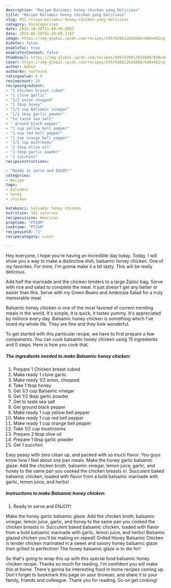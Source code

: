 ```yaml
---
description: "Recipe Balsamic honey chicken yang Delicious"
title: "Recipe Balsamic honey chicken yang Delicious"
slug: 951-recipe-balsamic-honey-chicken-yang-delicious
category: Uncategorized
date: 2022-10-20T21:08:40.890Z
date: 2023-05-20T01:20:09.119Z
image: https://img-global.cpcdn.com/recipes/5957426812026880/680x482cq70/balsamic-honey-chicken-recipe-main-photo.jpg
hideToc: false
enableToc: true
enableTocContent: false
thumbnail: https://img-global.cpcdn.com/recipes/5957426812026880/680x482cq70/balsamic-honey-chicken-recipe-main-photo.jpg
cover: https://img-global.cpcdn.com/recipes/5957426812026880/680x482cq70/balsamic-honey-chicken-recipe-main-photo.jpg
author: Admin
authorAv: notfound
ratingvalue: 4.9
reviewcount: 18
recipeingredient:
- "1 Chicken breast cubed"
- "1 clove garlic"
- "1/2 onion chopped"
- "1 tbsp honey"
- "1/3 cup Balsamic vinegar"
- "1/2 tbsp garlic powder"
- "to taste sea salt"
- " ground black pepper"
- "1 cup yellow bell pepper"
- "1 cup red bell pepper"
- "1 cup orange bell pepper"
- "1/2 cup mushrooms"
- "2 tbsp olive oil"
- "1 tbsp garlic powder"
- "1 zucchini"
recipeinstructions:

- "Ready to serve and ENJOY!"
categories:
- Recipe
tags:
- balsamic
- honey
- chicken

katakunci: balsamic honey chicken 
nutrition: 101 calories
recipecuisine: American
preptime: "PT20M"
cooktime: "PT31M"
recipeyield: "1"
recipecategory: Lunch

---
```



Hey everyone, I hope you're having an incredible day today. Today, I will show you a way to make a distinctive dish, balsamic honey chicken. One of my favorites. For mine, I'm gonna make it a bit tasty. This will be really delicious.

Add half the marinade and the chicken tenders to a large Ziploc bag. Serve with rice and salad to complete the meal. It just doesn&#39;t get any better or easier than this. Serve with my Green Beans and Ambrosia Salad for a truly memorable meal.

Balsamic honey chicken is one of the most favored of current trending meals in the world. It's simple, it is quick, it tastes yummy. It's appreciated by millions every day. Balsamic honey chicken is something which I've loved my whole life. They are fine and they look wonderful.


To get started with this particular recipe, we have to first prepare a few components. You can cook balsamic honey chicken using 15 ingredients and 0 steps. Here is how you cook that.

<!--inarticleads1-->

##### The ingredients needed to make Balsamic honey chicken:

1. Prepare 1 Chicken breast cubed
1. Make ready 1 clove garlic
1. Make ready 1/2 onion, chopped
1. Take 1 tbsp honey
1. Get 1/3 cup Balsamic vinegar
1. Get 1/2 tbsp garlic powder
1. Get to taste sea salt
1. Get  ground black pepper
1. Make ready 1 cup yellow bell pepper
1. Make ready 1 cup red bell pepper
1. Make ready 1 cup orange bell pepper
1. Take 1/2 cup mushrooms
1. Prepare 2 tbsp olive oil
1. Prepare 1 tbsp garlic powder
1. Get 1 zucchini


Easy peasy with zero clean up, and packed with so much flavor. You guys know how I feel about one pan meals. Make the honey garlic balsamic glaze: Add the chicken broth, balsamic vinegar, lemon juice, garlic, and honey to the same pan you cooked the chicken breasts in. Succulent baked balsamic chicken, loaded with flavor from a bold balsamic marinade with garlic, lemon juice, and herbs! 

<!--inarticleads2-->

##### Instructions to make Balsamic honey chicken:


1. Ready to serve and ENJOY!

Make the honey garlic balsamic glaze: Add the chicken broth, balsamic vinegar, lemon juice, garlic, and honey to the same pan you cooked the chicken breasts in. Succulent baked balsamic chicken, loaded with flavor from a bold balsamic marinade with garlic, lemon juice, and herbs! Balsamic glazed chicken you&#39;ll be making on repeat! Grilled Honey Balsamic Chicken is tender chicken marinated in a sweet and savory honey balsamic glaze then grilled to perfection! The honey balsamic glaze is to die for! 

So that's going to wrap this up with this special food balsamic honey chicken recipe. Thanks so much for reading. I'm confident you will make this at home. There's gonna be interesting food in home recipes coming up. Don't forget to bookmark this page on your browser, and share it to your family, friends and colleague. Thank you for reading. Go on get cooking!
